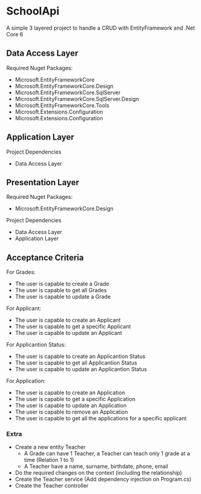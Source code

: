 
# SchoolApi

A simple 3 layered project to handle a CRUD with EntityFramework and .Net Core 6


## Data Access Layer

Required Nuget Packages:
- Microsoft.EntityFrameworkCore
- Microsoft.EntityFrameworkCore.Design
- Microsoft.EntityFrameworkCore.SqlServer
- Microsoft.EntityFrameworkCore.SqlServer.Design
- Microsoft.EntityFrameworkCore.Tools
- Microsoft.Extensions.Configuration
- Microsoft.Extensions.Configuration

## Application Layer

Project Dependencies
- Data Access Layer

## Presentation Layer
Required Nuget Packages:
- Microsoft.EntityFrameworkCore.Design

Project Dependencies
- Data Access Layer
- Application Layer


## Acceptance Criteria
For Grades:
- The user is capable to create a Grade
- The user is capable to get all Grades
- The user is capable to update a Grade

For Applicant:
- The user is capable to create an Applicant
- The user is capable to get a specific Applicant
- The user is capable to update an Applicant

For Applicantion Status:
- The user is capable to create an Applicantion Status
- The user is capable to get all Applicantion Status
- The user is capable to update an Applicantion Status

For Application:
- The user is capable to create an Application
- The user is capable to get a specific Application
- The user is capable to update an Application
- The user is capable to remove an Application
- The user is capable to get all the applications for a specific applicant

### Extra
- Create a new entity Teacher
    - A Grade can have 1 Teacher, a Teacher can teach only 1 grade at a time (Relation 1 to 1)
    - A Teacher have a name, surname, birthdate, phone, email
- Do the required changes on the context (including the relationship)
- Create the Teacher service (Add dependency injection on Program.cs)
- Create the Teacher controller

